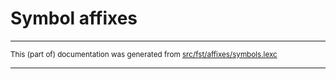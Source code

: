 
# Symbol affixes

* * *

<small>This (part of) documentation was generated from [src/fst/affixes/symbols.lexc](https://github.com/giellalt/lang-apu/blob/main/src/fst/affixes/symbols.lexc)</small>

---

